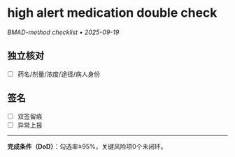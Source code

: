 # high alert medication double check

_BMAD-method checklist • 2025-09-19_

## 独立核对

- [ ] 药名/剂量/浓度/途径/病人身份

## 签名

- [ ] 双签留痕
- [ ] 异常上报

---

**完成条件（DoD）**：勾选率≥95%，关键风险项0个未闭环。
